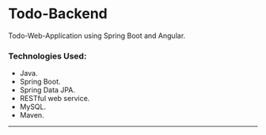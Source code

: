 # Todo-Backend


<p>Todo-Web-Application using Spring Boot and Angular.</p>

###  Technologies Used:
- Java.
- Spring Boot.
- Spring Data JPA.
- RESTful web service.
- MySQL.
- Maven.

---
